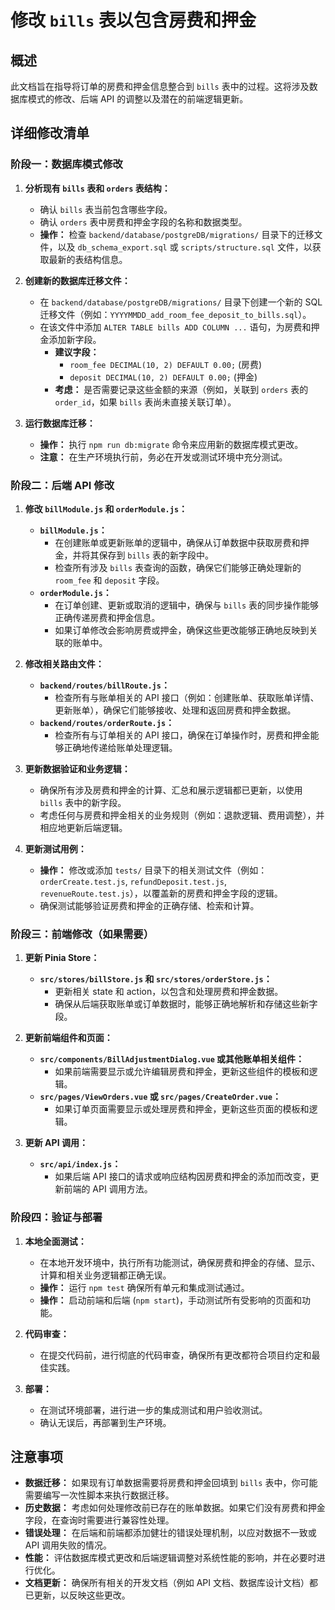 # 修改 `bills` 表以包含房费和押金

## 概述

此文档旨在指导将订单的房费和押金信息整合到 `bills` 表中的过程。这将涉及数据库模式的修改、后端 API 的调整以及潜在的前端逻辑更新。

## 详细修改清单

### 阶段一：数据库模式修改

1.  **分析现有 `bills` 表和 `orders` 表结构：**
    *   确认 `bills` 表当前包含哪些字段。
    *   确认 `orders` 表中房费和押金字段的名称和数据类型。
    *   **操作：** 检查 `backend/database/postgreDB/migrations/` 目录下的迁移文件，以及 `db_schema_export.sql` 或 `scripts/structure.sql` 文件，以获取最新的表结构信息。

2.  **创建新的数据库迁移文件：**
    *   在 `backend/database/postgreDB/migrations/` 目录下创建一个新的 SQL 迁移文件（例如：`YYYYMMDD_add_room_fee_deposit_to_bills.sql`）。
    *   在该文件中添加 `ALTER TABLE bills ADD COLUMN ...` 语句，为房费和押金添加新字段。
        *   **建议字段：**
            *   `room_fee DECIMAL(10, 2) DEFAULT 0.00;` (房费)
            *   `deposit DECIMAL(10, 2) DEFAULT 0.00;` (押金)
        *   **考虑：** 是否需要记录这些金额的来源（例如，关联到 `orders` 表的 `order_id`，如果 `bills` 表尚未直接关联订单）。

3.  **运行数据库迁移：**
    *   **操作：** 执行 `npm run db:migrate` 命令来应用新的数据库模式更改。
    *   **注意：** 在生产环境执行前，务必在开发或测试环境中充分测试。

### 阶段二：后端 API 修改

1.  **修改 `billModule.js` 和 `orderModule.js`：**
    *   **`billModule.js`：**
        *   在创建账单或更新账单的逻辑中，确保从订单数据中获取房费和押金，并将其保存到 `bills` 表的新字段中。
        *   检查所有涉及 `bills` 表查询的函数，确保它们能够正确处理新的 `room_fee` 和 `deposit` 字段。
    *   **`orderModule.js`：**
        *   在订单创建、更新或取消的逻辑中，确保与 `bills` 表的同步操作能够正确传递房费和押金信息。
        *   如果订单修改会影响房费或押金，确保这些更改能够正确地反映到关联的账单中。

2.  **修改相关路由文件：**
    *   **`backend/routes/billRoute.js`：**
        *   检查所有与账单相关的 API 接口（例如：创建账单、获取账单详情、更新账单），确保它们能够接收、处理和返回房费和押金数据。
    *   **`backend/routes/orderRoute.js`：**
        *   检查所有与订单相关的 API 接口，确保在订单操作时，房费和押金能够正确地传递给账单处理逻辑。

3.  **更新数据验证和业务逻辑：**
    *   确保所有涉及房费和押金的计算、汇总和展示逻辑都已更新，以使用 `bills` 表中的新字段。
    *   考虑任何与房费和押金相关的业务规则（例如：退款逻辑、费用调整），并相应地更新后端逻辑。

4.  **更新测试用例：**
    *   **操作：** 修改或添加 `tests/` 目录下的相关测试文件（例如：`orderCreate.test.js`, `refundDeposit.test.js`, `revenueRoute.test.js`），以覆盖新的房费和押金字段的逻辑。
    *   确保测试能够验证房费和押金的正确存储、检索和计算。

### 阶段三：前端修改（如果需要）

1.  **更新 Pinia Store：**
    *   **`src/stores/billStore.js` 和 `src/stores/orderStore.js`：**
        *   更新相关 state 和 action，以包含和处理房费和押金数据。
        *   确保从后端获取账单或订单数据时，能够正确地解析和存储这些新字段。

2.  **更新前端组件和页面：**
    *   **`src/components/BillAdjustmentDialog.vue` 或其他账单相关组件：**
        *   如果前端需要显示或允许编辑房费和押金，更新这些组件的模板和逻辑。
    *   **`src/pages/ViewOrders.vue` 或 `src/pages/CreateOrder.vue`：**
        *   如果订单页面需要显示或处理房费和押金，更新这些页面的模板和逻辑。

3.  **更新 API 调用：**
    *   **`src/api/index.js`：**
        *   如果后端 API 接口的请求或响应结构因房费和押金的添加而改变，更新前端的 API 调用方法。

### 阶段四：验证与部署

1.  **本地全面测试：**
    *   在本地开发环境中，执行所有功能测试，确保房费和押金的存储、显示、计算和相关业务逻辑都正确无误。
    *   **操作：** 运行 `npm test` 确保所有单元和集成测试通过。
    *   **操作：** 启动前端和后端 (`npm start`)，手动测试所有受影响的页面和功能。

2.  **代码审查：**
    *   在提交代码前，进行彻底的代码审查，确保所有更改都符合项目约定和最佳实践。

3.  **部署：**
    *   在测试环境部署，进行进一步的集成测试和用户验收测试。
    *   确认无误后，再部署到生产环境。

## 注意事项

*   **数据迁移：** 如果现有订单数据需要将房费和押金回填到 `bills` 表中，你可能需要编写一次性脚本来执行数据迁移。
*   **历史数据：** 考虑如何处理修改前已存在的账单数据。如果它们没有房费和押金字段，在查询时需要进行兼容性处理。
*   **错误处理：** 在后端和前端都添加健壮的错误处理机制，以应对数据不一致或 API 调用失败的情况。
*   **性能：** 评估数据库模式更改和后端逻辑调整对系统性能的影响，并在必要时进行优化。
*   **文档更新：** 确保所有相关的开发文档（例如 API 文档、数据库设计文档）都已更新，以反映这些更改。
